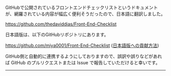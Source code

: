 GitHubで公開されているフロントエンドチェックリストというドキュメントが、網羅されている内容が幅広く便利そうだったので、日本語に翻訳しました。

https://github.com/thedaviddias/Front-End-Checklist

日本語版は、以下のGitHubリポジトリにあります。

https://github.com/miya0001/Front-End-Checklist ([日本語版への貢献方法](https://github.com/miya0001/Front-End-Checklist#日本語版への貢献翻訳))

GitHub側と自動的に連携するようにしておりますので、誤訳や誤りなどがあれば GitHub のプルリクエストまたは Issue で報告していただけると幸いです。

---
